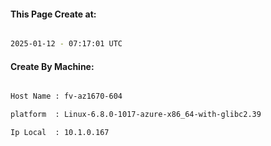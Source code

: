 
   
#### This Page Create at:

```bash

2025-01-12 - 07:17:01 UTC

```

#### Create By Machine:

```bash

Host Name : fv-az1670-604

platform  : Linux-6.8.0-1017-azure-x86_64-with-glibc2.39

Ip Local  : 10.1.0.167

```

